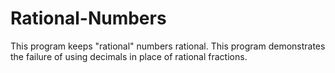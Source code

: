 # Rational-Numbers
This program keeps "rational" numbers rational. This program demonstrates the failure of using decimals in place of rational fractions. 
